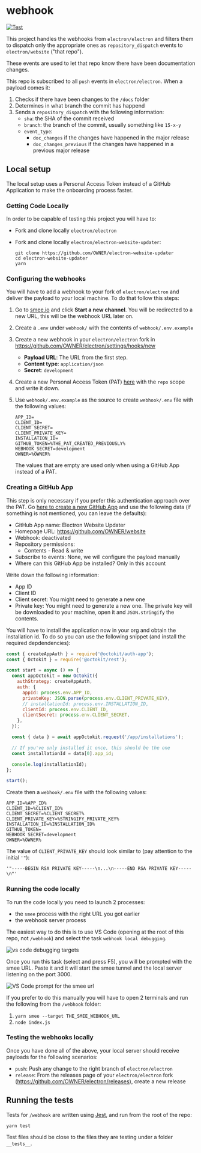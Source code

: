 # webhook

[![Test](https://github.com/electron/electron-website-updater/actions/workflows/test.yml/badge.svg)](https://github.com/electron/electron-website-updater/actions/workflows/test.yml)

This project handles the webhooks from `electron/electron` and filters them
to dispatch only the appropriate ones as `repository_dispatch` events to
`electron/website` ("that repo").

These events are used to let that repo know there have been documentation changes.

This repo is subscribed to all `push` events in `electron/electron`. When
a payload comes it:

1. Checks if there have been changes to the `/docs` folder
1. Determines in what branch the commit has happend
1. Sends a `repository_dispatch` with the following information:
   * `sha`: the SHA of the commit received
   * `branch`: the branch of the commit, usually something like `15-x-y`
   * `event_type`:
     * `doc_changes` if the changes have happened in the major release
     * `doc_changes_previous` if the changes have happened in a previous major release

## Local setup

The local setup uses a Personal Access Token instead of a GitHub Application
to make the onboarding process faster.

### Getting Code Locally

In order to be capable of testing this project you will have to:

- Fork and clone locally `electron/electron`
- Fork and clone locally `electron/electron-website-updater`:

  ```console
  git clone https://github.com/OWNER/electron-website-updater
  cd electron-website-updater
  yarn
  ```

### Configuring the webhooks

You will have to add a webhook to your fork of `electron/electron` and deliver
the payload to your local machine. To do that follow this steps:

1. Go to [smee.io](https://smee.io/) and click **Start a new channel**.
   You will be redirected to a new URL, this will be the webhook URL later on.
1. Create a `.env` under `webhook/` with the contents of `webhook/.env.example`
1. Create a new webhook in your `electron/electron` fork in
   https://github.com/OWNER/electron/settings/hooks/new
   - **Payload URL**: The URL from the first step.
   - **Content type**: `application/json`
   - **Secret**: `development`
1. Create a new Personal Access Token (PAT) [here][pat] with the `repo` scope and
   write it down.
1. Use `webhook/.env.example` as the source to create `webhook/.env` file with the
   following values:

   ```
   APP_ID=
   CLIENT_ID=
   CLIENT_SECRET=
   CLIENT_PRIVATE_KEY=
   INSTALLATION_ID=
   GITHUB_TOKEN=%THE_PAT_CREATED_PREVIOUSLY%
   WEBHOOK_SECRET=development
   OWNER=%OWNER%
   ```

   The values that are empty are used only when using a GitHub App instead of a PAT.

### Creating a GitHub App

This step is only necessary if you prefer this authentication approach over the PAT.
Go [here to create a new GitHub App][github app] and use the following data (if something is not
mentioned, you can leave the defaults):

- GitHub App name: Electron Website Updater
- Homepage URL: https://github.com/OWNER/website
- Webhook: deactivated
- Repository permissions:
  - Contents - Read & write
- Subscribe to events: None, we will configure the payload manually
- Where can this GitHub App be installed? Only in this account

Write down the following information:

- App ID
- Client ID
- Client secret: You might need to generate a new one
- Private key: You might need to generate a new one. The private key will be downloaded to your machine,
  open it and `JSON.stringify` the contents.

You will have to install the application now in your org and obtain the installation id. To do
so you can use the following snippet (and install the required depdendencies):

```js
const { createAppAuth } = require('@octokit/auth-app');
const { Octokit } = require('@octokit/rest');

const start = async () => {
  const appOctokit = new Octokit({
    authStrategy: createAppAuth,
    auth: {
      appId: process.env.APP_ID,
      privateKey: JSON.parse(process.env.CLIENT_PRIVATE_KEY),
      // installationId: process.env.INSTALLATION_ID,
      clientId: process.env.CLIENT_ID,
      clientSecret: process.env.CLIENT_SECRET,
    },
  });

  const { data } = await appOctokit.request('/app/installations');

  // If you've only installed it once, this should be the one
  const installationId = data[0].app_id;

  console.log(installationId);
};

start();
```

Create then a `webhook/.env` file with the following values:

```
APP_ID=%APP_ID%
CLIENT_ID=%CLIENT_ID%
CLIENT_SECRET=%CLIENT_SECRET%
CLIENT_PRIVATE_KEY=%STRINGIFY_PRIVATE_KEY%
INSTALLATION_ID=%INSTALLATION_ID%
GITHUB_TOKEN=
WEBHOOK_SECRET=development
OWNER=%OWNER%
```

The value of `CLIENT_PRIVATE_KEY` should look similar to (pay attention to the initial `'"`):

```
'"-----BEGIN RSA PRIVATE KEY-----\n...\n-----END RSA PRIVATE KEY-----\n"'
```

### Running the code locally

To run the code locally you need to launch 2 processes:

- the `smee` process with the right URL you got earlier
- the webhook server process

The easiest way to do this is to use VS Code (opening at the root of this repo, not `/webhook`)
and select the task `webhook local debugging`.

![vs code debugging targets](./img/webhook-local-debugging.png)

Once you run this task (select and press F5), you will be prompted with the smee URL.
Paste it and it will start the smee tunnel and the local server listening on the port 3000.

![VS Code prompt for the smee url](./img/smee-url-prompt.png)

If you prefer to do this manually you will have to open 2 terminals and run the following
from the `/webhook` folder:

1. `yarn smee --target THE_SMEE_WEBHOOK_URL`
2. `node index.js`

### Testing the webhooks locally

Once you have done all of the above, your local server should receive payloads for the
following scenarios:

* `push`: Push any change to the right branch of `electron/electron`
* `release`: From the releases page of your `electron/electron` fork
  (https://github.com/OWNER/electron/releases), create a new release

## Running the tests

Tests for `/webhook` are written using [Jest][jest], and run from the root of the repo:

```console
yarn test
```

Test files should be close to the files they are testing under a folder `__tests__`.

[pat]: https://github.com/settings/tokens
[jest]: https://jestjs.io/
[github app]: https://github.com/settings/apps/new
